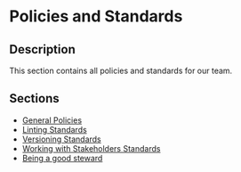 # Policies and Standards

## Description
This section contains all policies and standards for our team.

## Sections

- [General Policies]()
- [Linting Standards]()
- [Versioning Standards]()
- [Working with Stakeholders Standards]()
- [Being a good steward]()
